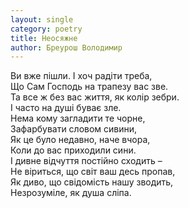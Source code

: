 ```yaml
---
layout: single
category: poetry
title: Неосяжне
author: Бреурош Володимир
---
```


Ви вже пішли. І хоч радіти треба,  
Що Сам Господь на трапезу вас зве.  
Та все ж без вас життя, як колір зебри.  
І часто на душі буває зле.  
Нема кому загладити те чорне,  
Зафарбувати словом сивини,  
Як це було недавно, наче вчора,  
Коли до вас приходили сини.  
І дивне відчуття постійно сходить –  
Не віриться, що світ ваш десь пропав,  
Як диво, що свідомість нашу зводить,  
Незрозуміле, як душа сліпа.  
